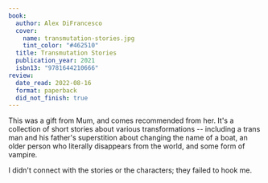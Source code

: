 ```yaml
---
book:
  author: Alex DiFrancesco
  cover:
    name: transmutation-stories.jpg
    tint_color: "#462510"
  title: Transmutation Stories
  publication_year: 2021
  isbn13: "9781644210666"
review:
  date_read: 2022-08-16
  format: paperback
  did_not_finish: true
---
```


This was a gift from Mum, and comes recommended from her.
It's a collection of short stories about various transformations -- including a trans man and his father's superstition about changing the name of a boat, an older person who literally disappears from the world, and some form of vampire.

I didn't connect with the stories or the characters; they failed to hook me.
